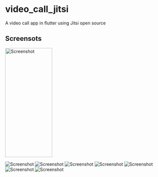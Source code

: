 # video_call_jitsi

A video call app in flutter using Jitsi open source

## Screensots
<img src="screenshots/1.jpg" alt="Screenshot" width="150" height="350">

![Screenshot](screenshots/1.jpg)
![Screenshot](screenshots/2.jpg)
![Screenshot](screenshots/3.jpg)
![Screenshot](screenshots/4.jpg)
![Screenshot](screenshots/5.jpg)
![Screenshot](screenshots/6.jpg)
![Screenshot](screenshots/7.jpg)



